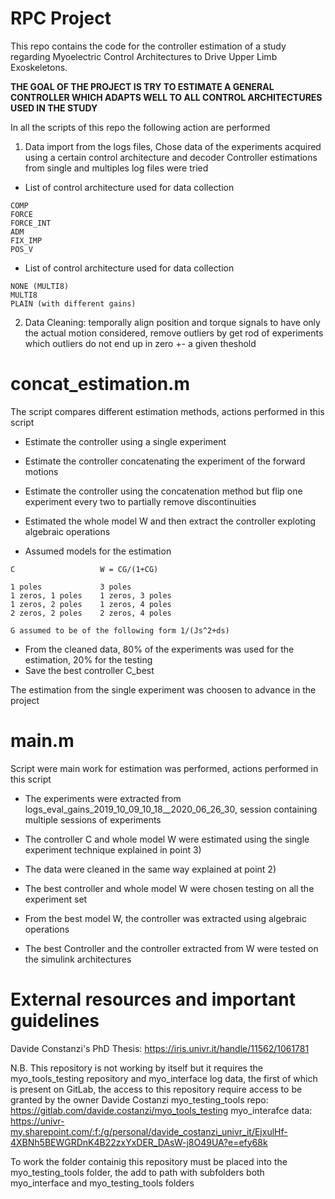 # RPC Project
This repo contains the code for the controller estimation of a study regarding 
Myoelectric Control Architectures to Drive Upper Limb Exoskeletons.
 
**THE GOAL OF THE PROJECT IS TRY TO ESTIMATE A GENERAL CONTROLLER WHICH ADAPTS WELL TO ALL CONTROL ARCHITECTURES USED IN THE STUDY**

In all the scripts of this repo the following action are performed

1) Data import from the logs files, 
Chose data of the experiments acquired using a certain control architecture and decoder
Controller estimations from single and multiples log files were tried

* List of control architecture used for data collection
```    
COMP               
FORCE
FORCE_INT           
ADM
FIX_IMP
POS_V           
```

* List of control architecture used for data collection
```
NONE (MULTI8)
MULTI8
PLAIN (with different gains)
```

2) Data Cleaning: temporally align position and torque signals to have only the actual motion considered, remove outliers by get rod of experiments which outliers do not end up in zero +- a given theshold

# concat_estimation.m
The script compares different estimation methods, actions performed in this script

* Estimate the controller using a single experiment
* Estimate the controller concatenating the experiment of the forward motions
* Estimate the controller using the concatenation method but flip one experiment every two to partially remove discontinuities
* Estimated the whole model W and then extract the controller exploting algebraic operations

* Assumed models for the estimation
```
C                   W = CG/(1+CG)

1 poles             3 poles
1 zeros, 1 poles    1 zeros, 3 poles
1 zeros, 2 poles    1 zeros, 4 poles
2 zeros, 2 poles    2 zeros, 4 poles 

G assumed to be of the following form 1/(Js^2+ds)
```   

* From the cleaned data, 80% of the experiments was used for the estimation, 20% for the testing
* Save the best controller C_best

The estimation from the single experiment was choosen to advance in the project

# main.m
Script were main work for estimation was performed, actions performed in this script

* The experiments were extracted from logs_eval_gains_2019_10_09_10_18__2020_06_26_30, session containing multiple sessions of experiments

* The controller C and whole model W were estimated using the single experiment technique explained in point 3)
* The data were cleaned in the same way explained at point 2)

* The best controller and whole model W were chosen testing on all the experiment set

* From the best model W, the controller was extracted using algebraic operations

* The best Controller and the controller extracted from W were tested on the simulink architectures

# External resources and important guidelines
Davide Constanzi's PhD Thesis: https://iris.univr.it/handle/11562/1061781

N.B. This repository is not working by itself but it requires the myo_tools_testing
repository and  myo_interface log data, the first of which is present on GitLab, 
the access to this repository require access to be granted by the owner Davide Costanzi
myo_testing_tools repo: https://gitlab.com/davide.costanzi/myo_tools_testing
myo_interafce data: https://univr-my.sharepoint.com/:f:/g/personal/davide_costanzi_univr_it/EjxulHf-4XBNh5BEWGRDnK4B22zxYxDER_DAsW-j8O49UA?e=efy68k

To work the folder containig this repository must be placed into the myo_testing_tools folder,
the add to path with subfolders both myo_interface and myo_testing_tools folders
